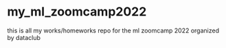 # my_ml_zoomcamp2022
this is all my works/homeworks repo for the ml zoomcamp 2022 organized by dataclub 
